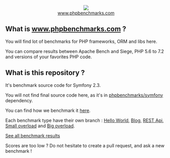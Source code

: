<p align="center">
  <img src="http://www.phpbenchmarks.com/images/logo_github.png">
  <br>
  <a href="http://www.phpbenchmarks.com" target="_blank">www.phpbenchmarks.com</a>
</p>

## What is www.phpbenchmarks.com ?

You will find lot of benchmarks for PHP frameworks, ORM and libs here.

You can compare results between Apache Bench and Siege, PHP 5.6 to 7.2 and versions of your favorites PHP code.

## What is this repository ?

It's benchmark source code for Symfony 2.3.

You will not find final source code here, as it's in [phpbenchmarks/symfony](https://github.com/phpbenchmarks/symfony/tree/1.0.0) dependency.

You can find how we benchmark it [here](http://www.phpbenchmarks.com/en/benchmark-protocol).

Each benchmark type have their own branch :
[Hello World](https://github.com/phpbenchmarks/symfony-2-3/tree/helloworld),
[Blog](https://github.com/phpbenchmarks/symfony-2-3/tree/blog),
[REST Api](https://github.com/phpbenchmarks/symfony-2-3/tree/restapi),
[Small overload](https://github.com/phpbenchmarks/symfony-2-3/tree/smalloverload)
and [Big overload](https://github.com/phpbenchmarks/symfony-2-3/tree/bigoverload).

[See all benchmark results](http://www.phpbenchmarks.com/en/benchmark/apache-bench/php-7.2/symfony-2.3.html)

Scores are too low ? Do not hesitate to create a pull request, and ask a new benchmark !
